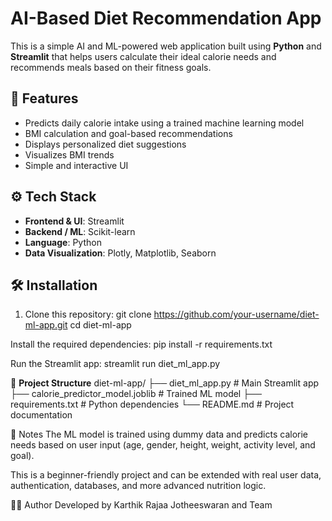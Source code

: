# AI-Based Diet Recommendation App

This is a simple AI and ML-powered web application built using **Python** and **Streamlit** that helps users calculate their ideal calorie needs and recommends meals based on their fitness goals.

## 🚀 Features

- Predicts daily calorie intake using a trained machine learning model
- BMI calculation and goal-based recommendations
- Displays personalized diet suggestions
- Visualizes BMI trends
- Simple and interactive UI

## ⚙️ Tech Stack

- **Frontend & UI**: Streamlit
- **Backend / ML**: Scikit-learn
- **Language**: Python
- **Data Visualization**: Plotly, Matplotlib, Seaborn

## 🛠️ Installation

1. Clone this repository:
git clone https://github.com/your-username/diet-ml-app.git
cd diet-ml-app

Install the required dependencies:
pip install -r requirements.txt

Run the Streamlit app:
streamlit run diet_ml_app.py

📁 **Project Structure**
diet-ml-app/
├── diet_ml_app.py              # Main Streamlit app
├── calorie_predictor_model.joblib  # Trained ML model
├── requirements.txt            # Python dependencies
└── README.md                   # Project documentation

📌 Notes
The ML model is trained using dummy data and predicts calorie needs based on user input (age, gender, height, weight, activity level, and goal).

This is a beginner-friendly project and can be extended with real user data, authentication, databases, and more advanced nutrition logic.

👨‍💻 Author
Developed by Karthik Rajaa Jotheeswaran and Team
